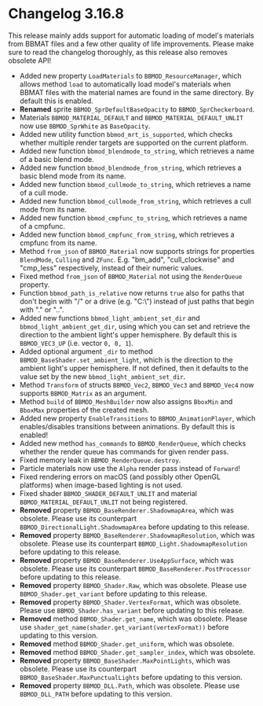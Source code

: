 # Changelog 3.16.8
This release mainly adds support for automatic loading of model's materials from BBMAT files and a few other quality of life improvements. Please make sure to read the changelog thoroughly, as this release also removes obsolete API!

* Added new property `LoadMaterials` to `BBMOD_ResourceManager`, which allows method `load` to automatically load model's materials when BBMAT files with the material names are found in the same directory. By default this is enabled.
* **Renamed** sprite `BBMOD_SprDefaultBaseOpacity` to `BBMOD_SprCheckerboard`.
* Materials `BBMOD_MATERIAL_DEFAULT` and `BBMOD_MATERIAL_DEFAULT_UNLIT` now use `BBMOD_SprWhite` as `BaseOpacity`.
* Added new utility function `bbmod_mrt_is_supported`, which checks whether multiple render targets are supported on the current platform.
* Added new function `bbmod_blendmode_to_string`, which retrieves a name of a basic blend mode.
* Added new function `bbmod_blendmode_from_string`, which retrieves a basic blend mode from its name.
* Added new function `bbmod_cullmode_to_string`, which retrieves a name of a cull mode.
* Added new function `bbmod_cullmode_from_string`, which retrieves a cull mode from its name.
* Added new function `bbmod_cmpfunc_to_string`, which retrieves a name of a cmpfunc.
* Added new function `bbmod_cmpfunc_from_string`, which retrieves a cmpfunc from its name.
* Method `from_json` of `BBMOD_Material` now supports strings for properties `BlendMode`, `Culling` and `ZFunc`. E.g. "bm_add", "cull_clockwise" and "cmp_less" respectively, instead of their numeric values.
* Fixed method `from_json` of `BBMOD_Material` not using the `RenderQueue` property.
* Function `bbmod_path_is_relative` now returns `true` also for paths that don't begin with "/" or a drive (e.g. "C:\\") instead of just paths that begin with "." or "..".
* Added new functions `bbmod_light_ambient_set_dir` and `bbmod_light_ambient_get_dir`, using which you can set and retrieve the direction to the ambient light's upper hemisphere. By default this is `BBMOD_VEC3_UP` (i.e. vector `0, 0, 1`).
* Added optional argument `_dir` to method `BBMOD_BaseShader.set_ambient_light`, which is the direction to the ambient light's upper hemisphere. If not defined, then it defaults to the value set by the new `bbmod_light_ambient_set_dir`.
* Method `Transform` of structs `BBMOD_Vec2`, `BBMOD_Vec3` and `BBMOD_Vec4` now supports `BBMOD_Matrix` as an argument.
* Method `build` of `BBMOD_MeshBuilder` now also assigns `BboxMin` and `BboxMax` properties of the created mesh.
* Added new property `EnableTransitions` to `BBMOD_AnimationPlayer`, which enables/disables transitions between animations. By default this is enabled!
* Added new method `has_commands` to `BBMOD_RenderQueue`, which checks whether the render queue has commands for given render pass.
* Fixed memory leak in `BBMOD_RenderQueue.destroy`.
* Particle materials now use the `Alpha` render pass instead of `Forward`!
* Fixed rendering errors on macOS (and possibly other OpenGL platforms) when image-based lighting is not used.
* Fixed shader `BBMOD_SHADER_DEFAULT_UNLIT` and material `BBMOD_MATERIAL_DEFAULT_UNLIT` not being registered.
* **Removed** property `BBMOD_BaseRenderer.ShadowmapArea`, which was obsolete. Please use its counterpart `BBMOD_DirectionalLight.ShadowmapArea` before updating to this release.
* **Removed** property `BBMOD_BaseRenderer.ShadowmapResolution`, which was obsolete. Please use its counterpart `BBMOD_Light.ShadowmapResolution` before updating to this release.
* **Removed** property `BBMOD_BaseRenderer.UseAppSurface`, which was obsolete. Please use its counterpart `BBMOD_BaseRenderer.PostProcessor` before updating to this release.
* **Removed** property `BBMOD_Shader.Raw`, which was obsolete. Please use `BBMOD_Shader.get_variant` before updating to this release.
* **Removed** property `BBMOD_Shader.VertexFormat`, which was obsolete. Please use `BBMOD_Shader.has_variant` before updating to this release.
* **Removed** method `BBMOD_Shader.get_name`, which was obsolete. Please use `shader_get_name(shader.get_variant(vertexFormat))` before updating to this version.
* **Removed** method `BBMOD_Shader.get_uniform`, which was obsolete.
* **Removed** method `BBMOD_Shader.get_sampler_index`, which was obsolete.
* **Removed** property `BBMOD_BaseShader.MaxPointLights`, which was obsolete. Please use its counterpart `BBMOD_BaseShader.MaxPunctualLights` before updating to this version.
* **Removed** property `BBMOD_DLL.Path`, which was obsolete. Please use `BBMOD_DLL_PATH` before updating to this version.
